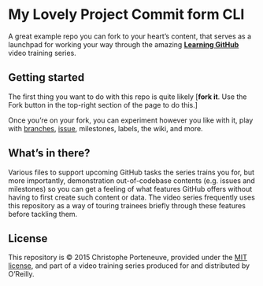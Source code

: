 My Lovely Project
Commit form CLI
=================

A great example repo you can fork to your heart’s content, that serves as a launchpad for working your way through the amazing **[Learning GitHub](http://shop.oreilly.com/category/videos/programming.do)** video training series.

## Getting started

The first thing you want to do with this repo is quite likely [**fork it**.  Use the Fork button in the top-right section of the page to do this.]

Once you’re on your fork, you can experiment however you like with it, play with [branches](https://mapr.com/ebook/getting-started-with-apache-spark-v2/),
[issue](https://mapr.com/ebook/getting-started-with-apache-spark-v2/), milestones, labels, the wiki, and more.

## What’s in there?

Various files to support upcoming GitHub tasks the series trains you for, but more importantly, demonstration out-of-codebase contents (e.g. issues and milestones) so you can get a feeling of what features GitHub offers without having to first create such content or data.  The video series frequently uses this repository as a way of touring trainees briefly through these features before tackling them.

## License

This repository is © 2015 Christophe Porteneuve, provided under the [MIT license](LICENSE), and part of a video training series produced for and distributed by O’Reilly.

